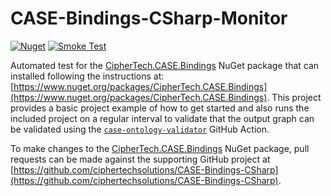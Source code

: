 # CASE-Bindings-CSharp-Monitor
[![Nuget](https://img.shields.io/nuget/v/CipherTech.CASE.Bindings?label=CipherTech.CASE.Bindings)](https://www.nuget.org/packages/CipherTech.CASE.Bindings)
[![Smoke Test](https://github.com/casework/CASE-Bindings-CSharp-Monitor/actions/workflows/monitor.yml/badge.svg)](https://github.com/casework/CASE-Bindings-CSharp-Monitor/actions/workflows/monitor.yml)

Automated test for the [CipherTech.CASE.Bindings](https://www.nuget.org/packages/CipherTech.CASE.Bindings) NuGet package that can installed following the instructions at: [https://www.nuget.org/packages/CipherTech.CASE.Bindings](https://www.nuget.org/packages/CipherTech.CASE.Bindings). This project provides a basic project example of how to get started and also runs the included project on a regular interval to validate that the output graph can be validated using the [`case-ontology-validator`](https://github.com/marketplace/actions/case-ontology-validator) GitHub Action.

To make changes to the [CipherTech.CASE.Bindings](https://www.nuget.org/packages/CipherTech.CASE.Bindings) NuGet package, pull requests can be made against the supporting GitHub project at [https://github.com/ciphertechsolutions/CASE-Bindings-CSharp](https://github.com/ciphertechsolutions/CASE-Bindings-CSharp).
